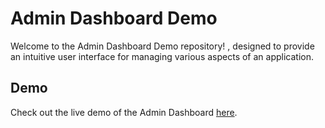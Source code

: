 # Admin Dashboard Demo

Welcome to the Admin Dashboard Demo repository! , designed to provide an intuitive user interface for managing various aspects of an application.
## Demo

Check out the live demo of the Admin Dashboard [here](https://mahkamehmohajerani.github.io/Admin-dashboard/).

